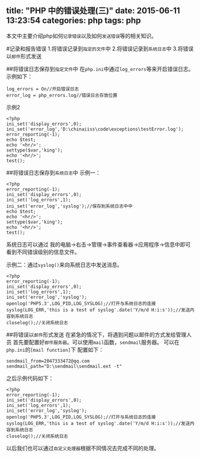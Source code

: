 title: "PHP 中的错误处理(三)"
date: 2015-06-11 13:23:54
categories: php
tags: php
---
本文中主要介绍php如何`记录错误`以及如何`发送错误`等的相关知识。
<!--more-->
#记录和报告错误
1.将错误记录到`指定的文件`中
2.将错误记录到`系统日志`中
3.将错误以`邮件`形式发送

##将错误日志保存到`指定文件`中
在`php.ini`中通过`log_errors`等来开启错误日志。示例如下：
```
log_errors = On//开启错误日志
error_log = php_errors.log//错误日志存放位置
```
示例2
```
<?php
ini_set('display_errors',0);
ini_set('error_log','D:\chinaiiss\code\exceptions\testError.log');
error_reporting(-1);
echo $test;
echo '<hr/>';
settype($var,'king');
echo '<hr/>';
test();
```

##将错误日志保存到`系统日志`中
示例一：
```
<?php
error_reporting(-1);
ini_set('display_errors',0);
ini_set('log_errors',1);
ini_set('error_log','syslog');//保存到系统日志中中
echo $test;
echo '<hr/>';
settype($var,'king');
echo '<hr/>';
test();
```
系统日志可以通过 我的电脑->右击->管理->事件查看器->应用程序->信息中即可看到不同错误级别的信息文件。

示例二：通过`syslog()`来向系统日志中发送消息。
```
<?php
error_reporting(-1);
ini_set('display_errors',0);
ini_set('log_errors',1);
ini_set('error_log','syslog');
openlog('PHP5.3',LOG_PID,LOG_SYSLOG);//打开与系统日志的连接
syslog(LOG_ERR,'this is a test of syslog'.date('Y/m/d H:i:s'));//发送内容到系统日志
closelog();//关闭系统日志
```

##将错误以`邮件`形式发送
在紧急的情况下，将遇到问题以邮件的方式发给管理人员
首先要配置好`邮件服务器`。可以使用`mail`函数，`sendmail`服务器。
可以在`php.ini`的`[mail function]`下 配置如下：
```
sendmail_from=2047333472@qq.com
sendmail_path="D:\sendmail\sendmail.ext -t"
```
之后示例代码如下：
```
<?php
error_reporting(-1);
ini_set('display_errors',0);
ini_set('log_errors',1);
ini_set('error_log','syslog');
openlog('PHP5.3',LOG_PID,LOG_SYSLOG);//打开与系统日志的连接
syslog(LOG_ERR,'this is a test of syslog'.date('Y/m/d H:i:s'));//发送内容到系统日志
closelog();//关闭系统日志
```
以后我们也可以通过`自定义处理器`根据不同情况去完成不同的处理。